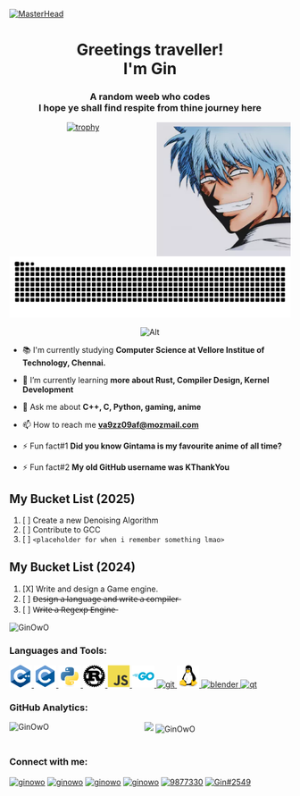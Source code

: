 [![MasterHead](https://github.com/GinOwO/GinOwO/blob/main/res/bacfcdc6615ed73d9ca519ab8c57651710aea489.gif)](https://steamcommunity.com/id/notGintoki/)

<h1 align="center">Greetings traveller!<br/>I'm Gin</h1>
<h3 align="center">A random weeb who codes<br/>I hope ye shall find respite from thine journey here</h3>
<div align="center">
<a href="https://github.com/GinOwO" target="blank"><img align="right" alt="Coding" width="240" src="https://github.com/GinOwO/GinOwO/blob/main/res/8abc2d3ff17beadd8197c8d00d8e65d1.png?raw=true"></a>

[![trophy](https://github-profile-trophy.vercel.app/?username=GinOwO&theme=onedark&row=2&&column=4)](https://github.com/ryo-ma/github-profile-trophy)

<picture alt="image ded">
  <source media="(prefers-color-scheme: dark)" srcset="https://raw.githubusercontent.com/GinOwO/GinOwO/output/github-snake-dark.svg" />
  <source media="(prefers-color-scheme: light)" srcset="https://raw.githubusercontent.com/GinOwO/GinOwO/output/github-snake.svg" />
  <img alt="github-snake" src="https://raw.githubusercontent.com/GinOwO/GinOwO/output/github-snake.svg" />
</picture>

![Alt](https://repobeats.axiom.co/api/embed/34eaba69a819791c2af048b0f8ea85bda7f7d06f.svg "Repobeats analytics image")

</div>

-   📚 I'm currently studying **Computer Science at Vellore Institue of Technology, Chennai.**

-   🌱 I’m currently learning **more about Rust, Compiler Design, Kernel Development**

-   💬 Ask me about **C++, C, Python, gaming, anime**

-   📫 How to reach me **va9zz09af@mozmail.com**

-   ⚡ Fun fact#1 **Did you know Gintama is my favourite anime of all time?**
-   ⚡ Fun fact#2 **My old GitHub username was KThankYou**


## My Bucket List (2025)

1. [ ] Create a new Denoising Algorithm
2. [ ] Contribute to GCC
3. [ ] `<placeholder for when i remember something lmao>`

## My Bucket List (2024)

1. [X] Write and design a Game engine.
2. [ ] D̶e̶s̶i̶g̶n̶ ̶a̶ ̶l̶a̶n̶g̶u̶a̶g̶e̶ ̶a̶n̶d̶ ̶w̶r̶i̶t̶e̶ ̶a̶ ̶c̶o̶m̶p̶i̶l̶e̶r̶
3. [ ] W̶r̶i̶t̶e̶ ̶a̶ ̶R̶e̶g̶e̶x̶p̶ ̶E̶n̶g̶i̶n̶e̶

<p align="left"> <img src="https://komarev.com/ghpvc/?username=GinOwO&label=Profile%20views&color=0e75b6&style=plastic" alt="GinOwO" /> </p>

<h3 align="left">Languages and Tools:</h3>  
<p align="left"> <a href="https://en.cppreference.com" target="_blank" rel="noreferrer"> <img src="https://raw.githubusercontent.com/devicons/devicon/master/icons/cplusplus/cplusplus-original.svg" alt="cplusplus" width="40" height="40"/> </a> <a href="https://www.cprogramming.com/" target="_blank" rel="noreferrer"> <img src="https://raw.githubusercontent.com/devicons/devicon/master/icons/c/c-original.svg" alt="c" width="40" height="40"/> </a> <a href="https://www.python.org" target="_blank" rel="noreferrer"> <img src="https://raw.githubusercontent.com/devicons/devicon/master/icons/python/python-original.svg" alt="python" width="40" height="40"/> </a> <a href="https://www.rust-lang.org/" target="_blank" rel="noreferrer"> <img src="https://raw.githubusercontent.com/devicons/devicon/refs/heads/master/icons/rust/rust-original.svg" alt="rust" width="40" height="40"/> </a> <a href="https://developer.mozilla.org/en-US/docs/Web/javascript" target="_blank" rel="noreferrer"> <img src="https://raw.githubusercontent.com/devicons/devicon/master/icons/javascript/javascript-original.svg" alt="javascript" width="40" height="40"/> </a> <a href="https://golang.google.cn/" target="_blank" rel="noreferrer"> <img src="https://raw.githubusercontent.com/devicons/devicon/refs/heads/master/icons/go/go-original-wordmark.svg" alt="golang" width="40" height="40"/> </a> <a href="https://git-scm.com/" target="_blank" rel="noreferrer"> <img src="https://www.vectorlogo.zone/logos/git-scm/git-scm-icon.svg" alt="git" width="40" height="40"/> </a> <a href="https://www.linux.org/" target="_blank" rel="noreferrer"> <img src="https://raw.githubusercontent.com/devicons/devicon/master/icons/linux/linux-original.svg" alt="linux" width="40" height="40"/> </a> <a href="https://www.blender.org/" target="_blank" rel="noreferrer"> <img src="https://download.blender.org/branding/community/blender_community_badge_white.svg" alt="blender" width="40" height="40"/> </a> <a href="https://www.qt.io/" target="_blank" rel="noreferrer"> <img src="https://upload.wikimedia.org/wikipedia/commons/0/0b/Qt_logo_2016.svg" alt="qt" width="40" height="40"/> </a> </p>

<h3 align="left">GitHub Analytics:</h3>
<div align="center">
<img align="left" src="https://github-readme-stats.vercel.app/api?username=GinOwO&show_icons=true&theme=tokyonight&hide_border=true&locale=en" alt="GinOwO"/>
<img src='https://github-readme-stats.vercel.app/api/top-langs/?username=GinOwO&theme=tokyonight&hide_border=true&locale=en&layout=donut' />
<img align="center" src="https://github-readme-streak-stats.herokuapp.com/?user=GinOwO&theme=tokyonight&hide_border=true&locale=en" alt="GinOwO" />
</div>
<!--[![GitHub Streak](https://streak-stats.demolab.com?user=GinOwO&theme=transparent&hide_border=true&date_format=j%20M%5B%20Y%5D)](https://git.io/streak-stats)-->

<!--
<p><img align="center" src="https://github-readme-stats.vercel.app/api/top-langs?username=GinOwO&show_icons=true&theme=dark&hide_border=true&locale=en&layout=compact" alt="GinOwO" /></p>
-->
</br>
<h3 align="left">Connect with me:</h3>
<p align="left">
<a href="https://www.codewars.com/users/GinOwO" target="blank"><img align="center" src="https://www.codewars.com/packs/assets/logo.61192cf7.svg" alt="ginowo" height="30" width="30" /></a>
<a href="https://codeforces.com/profile/ginowo" target="blank"><img align="center" src="https://raw.githubusercontent.com/rahuldkjain/github-profile-readme-generator/master/src/images/icons/Social/codeforces.svg" alt="ginowo" height="30" width="40" /></a>
<a href="https://www.leetcode.com/ginowo" target="blank"><img align="center" src="https://raw.githubusercontent.com/rahuldkjain/github-profile-readme-generator/master/src/images/icons/Social/leet-code.svg" alt="ginowo" height="30" width="40" /></a>
<a href="https://linkedin.com/in/ginowo" target="blank"><img align="center" src="https://raw.githubusercontent.com/rahuldkjain/github-profile-readme-generator/master/src/images/icons/Social/linked-in-alt.svg" alt="ginowo" height="30" width="40" /></a>
<a href="https://stackoverflow.com/users/9877330" target="blank"><img align="center" src="https://raw.githubusercontent.com/rahuldkjain/github-profile-readme-generator/master/src/images/icons/Social/stack-overflow.svg" alt="9877330" height="30" width="40" /></a>
<a href="https://discord.gg/gin_.exe" target="blank"><img align="center" src="https://raw.githubusercontent.com/rahuldkjain/github-profile-readme-generator/master/src/images/icons/Social/discord.svg" alt="Gin#2549" height="30" width="40" /></a>
</p>

